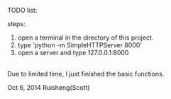 TODO list:

steps: <br>
1. open a terminal in the directory of this project.<br>
2. type 'python -m SimpleHTTPServer 8000'<br>
3. open a server and type 127.0.0.1:8000<br>
<br>
Due to limited time, I just finished the basic functions.

Oct 6, 2014
Ruisheng(Scott)

